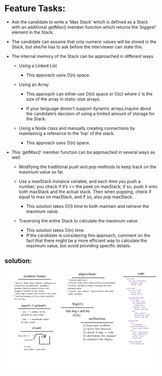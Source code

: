 # Feature Tasks:

* Ask the candidate to write a ‘Max Stack’ which is defined as a Stack with an additional getMax() member function which returns the ‘biggest’ element in the Stack.

* The candidate can assume that only numeric values will be stored in the Stack, but she/he has to ask before the interviewer can state this.

* The internal memory of the Stack can be approached in different ways.
    * Using a Linked List
        * This approach uses O(n) space.
    
    * Using an Array
        * This approach can either use O(n) space or O(c) where c is the size of the array in static-size arrays.
        
        * If your language doesn’t support dynamic arrays,Inquire about the candidate’s decision of using a limited amount of storage for the Stack.

    * Using a Node class and manually creating connections by maintaining a reference to the ‘top’ of the stack.
        * This approach uses O(n) space.

* This ‘getMax()’ member function can be approached in several ways as well:
    * Modifying the traditional push and pop methods to keep track on the maximum value so far.
    
    * Use a maxStack instance variable, and each time you push a number, you check if it’s >= the peek on maxStack; if so, push it onto both maxStack and the actual stack. Then when popping, check if equal to max on maxStack, and if so, also pop maxStack.
        * This solution takes O(1) time to both maintain and retrieve the maximum value.

    * Traversing the entire Stack to calculate the maximum value.
        * This solution takes O(n) time.
        * If the candidate is considering this approach, comment on the fact that there might be a more efficient way to calculate the maximum value, but avoid providing specific details.

## solution:

![cap](../assets/cc_class14.png)